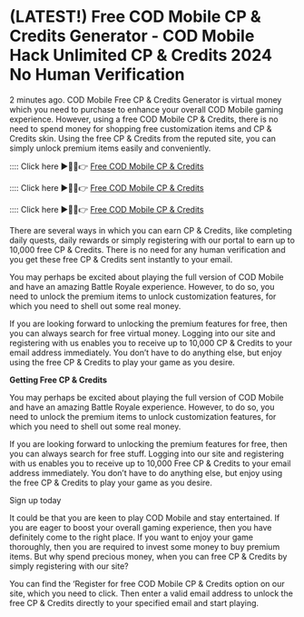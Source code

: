 # **(LATEST!) Free COD Mobile CP & Credits Generator - COD Mobile Hack Unlimited CP & Credits 2024 No Human Verification**

2 minutes ago. COD Mobile Free CP & Credits Generator is virtual money which you need to purchase to enhance your overall COD Mobile gaming experience. However, using a free COD Mobile CP & Credits, there is no need to spend money for shopping free customization items and CP & Credits skin. Using the free CP & Credits from the reputed site, you can simply unlock premium items easily and conveniently.

:::: Click here ►🔴✅👉 <a href="https://lookerstudio.google.com/reporting/e77c5f0e-fea5-4382-a2ce-ae1776407dc3">Free COD Mobile CP & Credits</a>

:::: Click here ►🔴✅👉 <a href="https://lookerstudio.google.com/reporting/e77c5f0e-fea5-4382-a2ce-ae1776407dc3">Free COD Mobile CP & Credits</a>

:::: Click here ►🔴✅👉 <a href="https://lookerstudio.google.com/reporting/e77c5f0e-fea5-4382-a2ce-ae1776407dc3">Free COD Mobile CP & Credits</a>


There are several ways in which you can earn CP & Credits, like completing daily quests, daily rewards or simply registering with our portal to earn up to 10,000 free CP & Credits. There is no need for any human verification and you get these free CP & Credits sent instantly to your email.

You may perhaps be excited about playing the full version of COD Mobile and have an amazing Battle Royale experience. However, to do so, you need to unlock the premium items to unlock customization features, for which you need to shell out some real money.

If you are looking forward to unlocking the premium features for free, then you can always search for free virtual money. Logging into our site and registering with us enables you to receive up to 10,000 CP & Credits to your email address immediately. You don’t have to do anything else, but enjoy using the free CP & Credits to play your game as you desire.

**Getting Free CP & Credits**

You may perhaps be excited about playing the full version of COD Mobile and have an amazing Battle Royale experience. However, to do so, you need to unlock the premium items to unlock customization features, for which you need to shell out some real money.

If you are looking forward to unlocking the premium features for free, then you can always search for free stuff. Logging into our site and registering with us enables you to receive up to 10,000 Free CP & Credits to your email address immediately. You don’t have to do anything else, but enjoy using the free CP & Credits to play your game as you desire.

Sign up today

It could be that you are keen to play COD Mobile and stay entertained. If you are eager to boost your overall gaming experience, then you have definitely come to the right place. If you want to enjoy your game thoroughly, then you are required to invest some money to buy premium items. But why spend precious money, when you can free CP & Credits by simply registering with our site?

You can find the ‘Register for free COD Mobile CP & Credits option on our site, which you need to click. Then enter a valid email address to unlock the free CP & Credits directly to your specified email and start playing.
